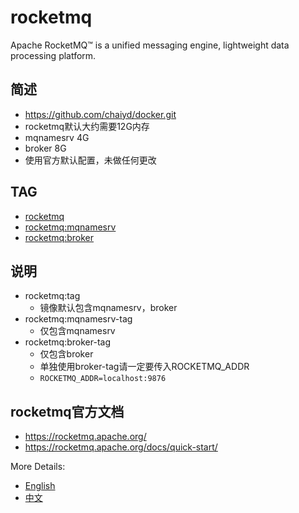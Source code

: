 # rocketmq

Apache RocketMQ™ is a unified messaging engine, lightweight data processing platform.

## 简述
* https://github.com/chaiyd/docker.git
* rocketmq默认大约需要12G内存
* mqnamesrv 4G
* broker 8G
* 使用官方默认配置，未做任何更改

## TAG
* [rocketmq](https://github.com/chaiyd/docker/tree/master/rocketmq)
* [rocketmq:mqnamesrv](https://github.com/chaiyd/docker/tree/master/rocketmq-mqnamesrv)
* [rocketmq:broker](https://github.com/chaiyd/docker/tree/master/rocketmq-broker)

## 说明
* rocketmq:tag
  * 镜像默认包含mqnamesrv，broker  
* rocketmq:mqnamesrv-tag
  * 仅包含mqnamesrv
* rocketmq:broker-tag
  * 仅包含broker
  * 单独使用broker-tag请一定要传入ROCKETMQ_ADDR
  * ```ROCKETMQ_ADDR=localhost:9876```

## rocketmq官方文档
* https://rocketmq.apache.org/
* https://rocketmq.apache.org/docs/quick-start/

More Details:
* [English](https://github.com/apache/rocketmq/tree/master/docs/en)
* [中文](https://github.com/apache/rocketmq/tree/master/docs/cn)
